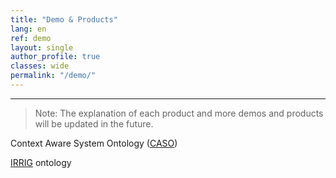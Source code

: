 ```yaml
---
title: "Demo & Products"   
lang: en
ref: demo
layout: single
author_profile: true 
classes: wide
permalink: "/demo/"  
---
```

----
> Note: The explanation of each product and more demos and products will be updated in the future.  

Context Aware System Ontology ([CASO](https://w3id.org/def/caso))     

[IRRIG](https://w3id.org/def/irrig) ontology  

